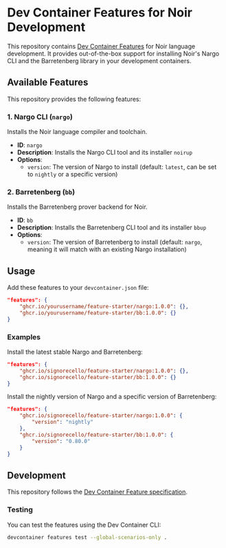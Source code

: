 # Dev Container Features for Noir Development

This repository contains [Dev Container Features](https://containers.dev/implementors/features/) for Noir language development. It provides out-of-the-box support for installing Noir's Nargo CLI and the Barretenberg library in your development containers.

## Available Features

This repository provides the following features:

### 1. Nargo CLI (`nargo`)

Installs the Noir language compiler and toolchain.

- **ID**: `nargo`
- **Description**: Installs the Nargo CLI tool and its installer `noirup`
- **Options**:
  - `version`: The version of Nargo to install (default: `latest`, can be set to `nightly` or a specific version)

### 2. Barretenberg (`bb`)

Installs the Barretenberg prover backend for Noir.

- **ID**: `bb` 
- **Description**: Installs the Barretenberg CLI tool and its installer `bbup`
- **Options**:
  - `version`: The version of Barretenberg to install (default: `nargo`, meaning it will match with an existing Nargo installation)

## Usage

Add these features to your `devcontainer.json` file:

```json
"features": {
    "ghcr.io/yourusername/feature-starter/nargo:1.0.0": {},
    "ghcr.io/yourusername/feature-starter/bb:1.0.0": {}
}
```

### Examples

Install the latest stable Nargo and Barretenberg:

```json
"features": {
    "ghcr.io/signorecello/feature-starter/nargo:1.0.0": {},
    "ghcr.io/signorecello/feature-starter/bb:1.0.0": {}
}
```

Install the nightly version of Nargo and a specific version of Barretenberg:

```json
"features": {
    "ghcr.io/signorecello/feature-starter/nargo:1.0.0": {
        "version": "nightly"
    },
    "ghcr.io/signorecello/feature-starter/bb:1.0.0": {
        "version": "0.80.0"
    }
}
```

## Development

This repository follows the [Dev Container Feature specification](https://containers.dev/implementors/features/).

### Testing

You can test the features using the Dev Container CLI:

```bash
devcontainer features test --global-scenarios-only .
```
 